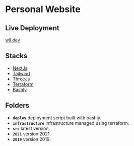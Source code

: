 # Personal Website

## Live Deployment
[wll.dev](https://wll.dev)

## Stacks
- [NextJs](https://github.com/vercel/next.js)
- [Tailwind](https://github.com/tailwindlabs/tailwindcss)
- [ThreeJs](https://github.com/mrdoob/three.js/)
- [Terraform](https://www.terraform.io/)
- [Bashly](https://bashly.dannyb.co/)

## Folders
- **`deploy`** deployment script built with bashly.
- **`infrastructure`** infrastructure managed using terraform.
- **`src`** latest version.
- **`2021`** version 2021.
- **`2019`** version 2019.
